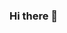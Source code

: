 ### Hi there 👋

<!--
**DominicSimpson/DominicSimpson** is a ✨ _special_ ✨ repository because its `README.md` (this file) appears on your GitHub profile.

Here are some ideas to get you started:

- 🔭 I’m currently working on ...
- 🌱 I’m currently learning Software Development at Founders & Coders in Finsbury Park. My background prior to learning in coding was in editorial and Customer Service
- 👯 I’m looking to collaborate on ...
- 🤔 I’m looking for help with ...
- 💬 Ask me about capital cities in countries - I have an encyclopaedic knowledge.
- 📫 How to reach me: 
- 😄 Pronouns: he/him
- ⚡ Fun fact: I've been to the most Northern town in the world - Longyearbyen in Svalbard - where I drank vodka in the Northern-most vodka distillery in the world. 

![IMG_1035](https://user-images.githubusercontent.com/52511353/193108896-04d7f188-972d-4c80-8d8f-eaed57caa953.JPG)

--!>
